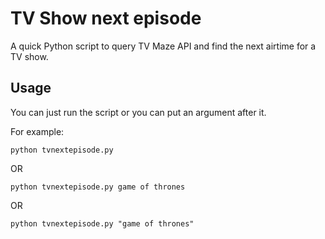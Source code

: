 # TV Show next episode

A quick Python script to query TV Maze API and find the next airtime for a TV show.

## Usage

You can just run the script or you can put an argument after it.

For example:

`python tvnextepisode.py`

OR

`python tvnextepisode.py game of thrones`

OR

`python tvnextepisode.py "game of thrones"`